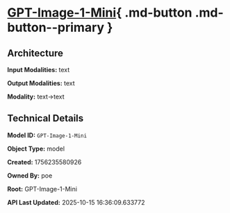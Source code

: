# [GPT-Image-1-Mini](https://poe.com/GPT-Image-1-Mini){ .md-button .md-button--primary }

## Architecture

**Input Modalities:** text

**Output Modalities:** text

**Modality:** text->text


## Technical Details

**Model ID:** `GPT-Image-1-Mini`

**Object Type:** model

**Created:** 1756235580926

**Owned By:** poe

**Root:** GPT-Image-1-Mini

**API Last Updated:** 2025-10-15 16:36:09.633772
